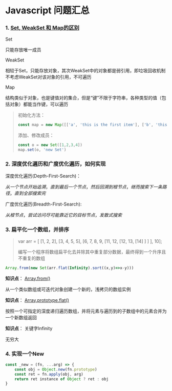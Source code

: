 # Javascript 问题汇总

###  1. [Set, WeakSet 和 Map的区别](https://es6.ruanyifeng.com/#docs/set-map)

Set

只能存放唯一成员

WeakSet

相较于Set，只能存放对象，其次WeakSet中的对象都是弱引用，即垃圾回收机制不考虑WeakSet对该对象的引用，不可遍历

Map

结构类似于对象，也是键值对的集合，但是“键”不限于字符串，各种类型的值（包括对象）都能当作键，可以遍历

> 初始化方法： 
>
> ```javascript
> const map = new Map([['a', 'this is the first item'], ['b', 'this is the second item']])
> ```
>
> 添加、修改成员：
>
> ```javascript
> const o = new Set([1,2,3,4])
> map.set(o, 'new Set')
> ```



###  2. 深度优化遍历和广度优化遍历，如何实现

深度优化遍历(Depth-First-Search)：

$从一个节点开始追溯，直到最后一个节点，然后回溯到根节点，继而搜索下一条路径，直到全部搜索完$

广度优化遍历(Breadth-First-Search):

$从根节点，尝试访问尽可能靠近它的目标节点，发散式搜索$



### 3. 扁平化一个数组，并排序

> var arr = [ [1, 2, 2], [3, 4, 5, 5], [6, 7, 8, 9, [11, 12, [12, 13, [14] ] ] ], 10];
>
> 编写一个程序将数组扁平化去并除其中重复部分数据，最终得到一个升序且不重复的数组

```javascript
Array.from(new Set(arr.flat(Infinity).sort((x,y)=>x-y)))
```

<b>知识点</b>： [Array.from()](https://developer.mozilla.org/zh-CN/docs/Web/JavaScript/Reference/Global_Objects/Array/from)

从一个类似数组或可迭代对象创建一个新的，浅拷贝的数组实例

<b>知识点</b>： [Array.prototype.flat()](https://developer.mozilla.org/zh-CN/docs/Web/JavaScript/Reference/Global_Objects/Array/flat)

按照一个可指定的深度递归遍历数组，并将元素与遍历到的子数组中的元素合并为一个新数组返回

<b>知识点</b>： 关键字Infinity

无穷大



### 4. 实现一个New

```javascript
const _new = (fn, ...arg) => {
    const obj = Object.new(fn.prototype)
    const ret = fn.apply(obj, arg)
    return ret instance of Object ? ret : obj
}
```

